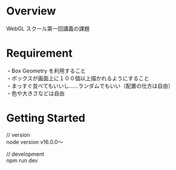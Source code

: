 # Overview

WebGL スクール第一回講義の課題

# Requirement

・Box Geometry を利用すること<br>
・ボックスが画面上に１００個以上描かれるようにすること<br>
・まっすぐ並べてもいいし……ランダムでもいい（配置の仕方は自由）<br>
・色や大きさなどは自由

# Getting Started

// version<br>
node version v16.0.0〜

// development<br>
npm run dev

